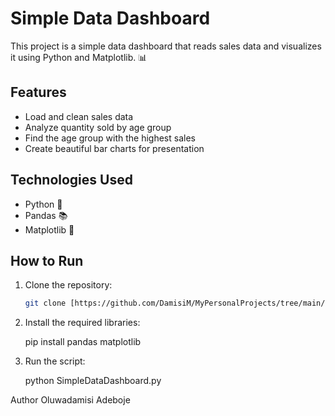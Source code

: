 # Simple Data Dashboard

This project is a simple data dashboard that reads sales data and visualizes it using Python and Matplotlib. 📊

## Features

- Load and clean sales data
- Analyze quantity sold by age group
- Find the age group with the highest sales
- Create beautiful bar charts for presentation

## Technologies Used
- Python 🐍
- Pandas 📚
- Matplotlib 🎨

## How to Run

1. Clone the repository:
   ```bash
   git clone [https://github.com/DamisiM/MyPersonalProjects/tree/main/DashboardProject.git

2. Install the required libraries:

    pip install pandas matplotlib

3. Run the script:

   python SimpleDataDashboard.py


Author
Oluwadamisi Adeboje

